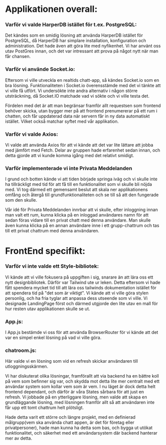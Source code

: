 # Applikationen overall:

### Varför vi valde HarperDB istället för t.ex. PostgreSQL:

Det kändes som en smidig lösning att använda HarperDB istället för PostgreSQL, då HarperDB har simplare installation, konfiguration och administration. 
Det hade även att göra lite med nyfikenhet. Vi har använt oss utav PostGres innan, och det var intressant att prova på något nytt när man får chansen. 


### Varför vi använde Socket.io:
Eftersom vi ville utveckla en realtids chatt-app, så kändes Socket.io som en bra lösning. Funktionaliteten i Socket.io överensstämde med det vi tänkte att vi ville få utfört. Vi undersökte inte andra alternativ i någon större utsträckning, då Socket.IO matchade vad vi sökte och vi ville testa det. 

Fördelen med det är att man begränsar framför allt requestsen som frontend behöver skicka, utan bygger mer på att frontend prenumererar på ett rum i chatten, och får uppdaterad data när servern får in ny data automatiskt istället. Vilket också matchar syftet med vår applikation.


### Varför vi valde Axios:
Vi valde att använda Axios för att vi kände att det var lite lättare att jobba med jämfört med Fetch. Delar av gruppen hade erfarenhet sedan innan, och detta gjorde att vi kunde komma igång med det relativt smidigt.


### Varför implementerade vi inte Privata Meddelanden
I grund och botten kände vi att tiden började springa iväg och vi skulle inte ha tillräckligt med tid för att få till en funktionalitet som vi skulle bli nöjda med.
Vi tog därmed ett gemensamt beslut att skala ner applikationens omfång och återgå till grundfunktionaliteten och se till så att den fungerade som den skulle. 

Vår idé för Privata Meddelanden innrbar att vi skulle, efter inloggning innan man valt ett rum, kunna klicka på en inloggad användares namn för att sedan föras vidare till en privat chatt med denna användare. 
Man skulle även kunna klicka på en annan användare inne i ett grupp-chattrum och tas till ett privat chattrum med denna användaren. 

# FrontEnd specifikt:

### Varför vi inte valde ett Style-bibliotek: 
Vi kände att vi ville fokusera på uppgiften i sig, snarare än att lära oss ett nytt designbibliotek. Därför var Tailwind ute ur leken. Detta eftersom vi hade fått spendera mycket tid till att lära oss tailwinds dokumentation istället för att spendera tid på "det som är viktigt".
Vi kände att vi ville göra stylen personlig, och ha fria tyglar att anpassa dess utseende som vi ville. 
Vi designade LandingPage först och därmed utgjorde den lite utav en mall för hur resten utav applikationen skulle se ut. 


### App.js: 
I App.js bestämde vi oss för att använda BrowserRouter för vi kände att det var en simpel enkel lösning på vad vi ville göra. 


### chatroom.js:
Här valde vi en lösning som vid en refresh skickar användaren till utloggningsskärmen. 

Vi har diskuterat olika lösningar, framförallt att via backend ha en bättre koll på vem som befinner sig var, och skydda mot detta lite mer centralt med ett användar system som kollar vem som är vem. I nu läget är dock detta helt frontend dependant, och därför är våra States sårbara för att just en refresh. 
Vi jobbade på en ytterliggare lösning, men valde att skapa en grundläggande lösning, med lösningen framför allt så att användaren inte får upp ett tomt chattrum helt plötsligt. 

Hade detta varit ett större och längre projekt, med en definierad målgrupp(vem ska använda chatt appen, är det för företag eller privatpersoner), hade man kunna ha detta som bas, och bygga ut utökat funktionalitet, och säkerhet med ett användarsystem där backend hanterar mer av detta. 


